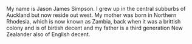 My name is Jason James Simpson. I grew up in the central subburbs of Auckland but now reside out west. My mother was born in Northern Rhodesia, which is now known as Zambia, back when it was a brittish colony and is of birtish decent and my father is a third generation New Zealander also of English decent.